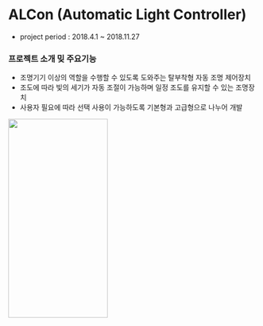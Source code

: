 # ALCon (Automatic Light Controller)

- project period : 2018.4.1 ~ 2018.11.27

### 프로젝트 소개 밎 주요기능
- 조명기기 이상의 역할을 수행할 수 있도록 도와주는 탈부착형 자동 조명 제어장치
- 조도에 따라 빛의 세기가 자동 조절이 가능하며 일정 조도를 유지할 수 있는 조명장치
- 사용자 필요에 따라 선택 사용이 가능하도록 기본형과 고급형으로 나누어 개발


<img src="https://github.com/user-attachments/assets/51af49c2-2b04-44ac-a923-394e2d8bfa07" width="200" height="400"/>
